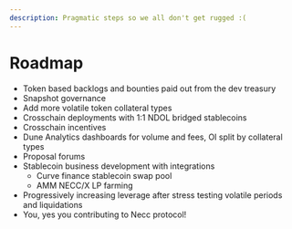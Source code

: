 ```yaml
---
description: Pragmatic steps so we all don't get rugged :(
---
```


# Roadmap

* Token based backlogs and bounties paid out from the dev treasury
* Snapshot governance
* Add more volatile token collateral types
* Crosschain deployments with 1:1 NDOL bridged stablecoins
* Crosschain incentives
* Dune Analytics dashboards for volume and fees, OI split by collateral types
* Proposal forums
* Stablecoin business development with integrations
  * Curve finance stablecoin swap pool
  * AMM NECC/X LP farming
* Progressively increasing leverage after stress testing volatile periods and liquidations
* You, yes you contributing to Necc protocol!
